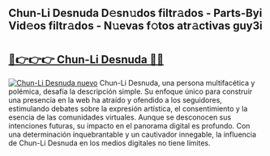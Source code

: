 ## Chun-Li Desnuda D𝚎sn𝚞dos filtr𝚊dos - Parts-Byi Vid𝚎os filtr𝚊dos - N𝚞evas f𝚘tos atr𝚊ctivas guy3i

# <h2><a href="http://mb5u2a.tromn.icu/?c=Chun-Li+Desnuda">🔗👉👉👉 Chun-Li Desnuda 🔗🔗</a></h2>

[![Chun-Li Desnuda nuevo](https://i.imgur.com/pEAQMta.gif)](http://mb5u2a.tromn.icu/?c=Chun-Li+Desnuda)
Chun-Li Desnuda, una persona multifacética y polémica, desafía la descripción simple. Su enfoque único para construir una presencia en la web ha atraído y ofendido a los seguidores, estimulando debates sobre la expresión artística, el consentimiento y la esencia de las comunidades virtuales. Aunque se desconocen sus intenciones futuras, su impacto en el panorama digital es profundo. Con una determinación inquebrantable y un cautivador innegable, la influencia de Chun-Li Desnuda en los medios digitales no tiene límites.
